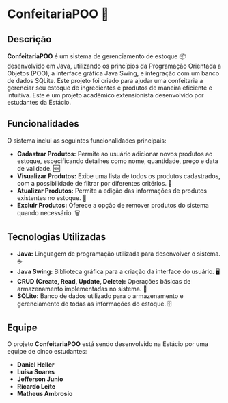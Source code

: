 # ConfeitariaPOO 🎂

## Descrição
**ConfeitariaPOO** é um sistema de gerenciamento de estoque 📦 desenvolvido em Java, utilizando os princípios da Programação Orientada a Objetos (POO), a interface gráfica Java Swing, e integração com um banco de dados SQLite. Este projeto foi criado para ajudar uma confeitaria a gerenciar seu estoque de ingredientes e produtos de maneira eficiente e intuitiva. Este é um projeto acadêmico extensionista desenvolvido por estudantes da Estácio.

## Funcionalidades
O sistema inclui as seguintes funcionalidades principais:

- **Cadastrar Produtos:** Permite ao usuário adicionar novos produtos ao estoque, especificando detalhes como nome, quantidade, preço e data de validade. 🆕
- **Visualizar Produtos:** Exibe uma lista de todos os produtos cadastrados, com a possibilidade de filtrar por diferentes critérios. 👀
- **Atualizar Produtos:** Permite a edição das informações de produtos existentes no estoque. 📝
- **Excluir Produtos:** Oferece a opção de remover produtos do sistema quando necessário. 🗑️

## Tecnologias Utilizadas
- **Java:** Linguagem de programação utilizada para desenvolver o sistema. ☕
- **Java Swing:** Biblioteca gráfica para a criação da interface do usuário. 🖥️
- **CRUD (Create, Read, Update, Delete):** Operações básicas de armazenamento implementadas no sistema. 🔧
- **SQLite:** Banco de dados utilizado para o armazenamento e gerenciamento de todas as informações do estoque. 🗄️

## Equipe
O projeto **ConfeitariaPOO** está sendo desenvolvido na Estácio por uma equipe de cinco estudantes:

- **Daniel Heller**
- **Luísa Soares**
- **Jefferson Junio**
- **Ricardo Leite**
- **Matheus Ambrosio**
